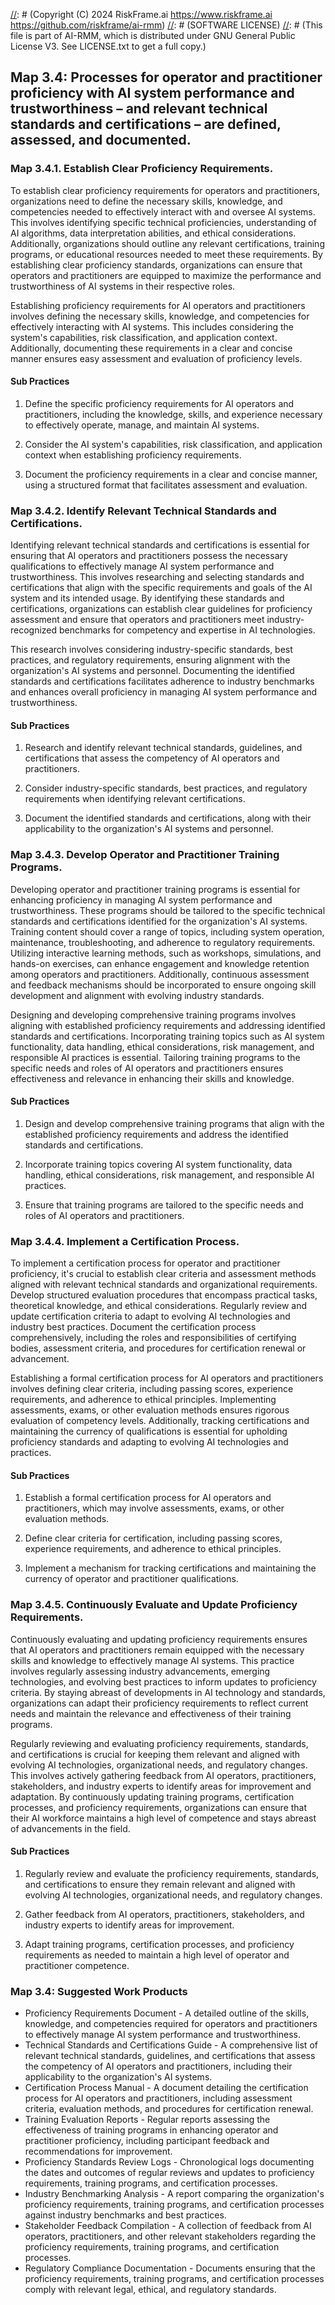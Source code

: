 [//]: # (COPYRIGHT)
[//]: # (RiskFrame.ai - AI Risk Management and Resilience Framework)
[//]: # (Copyright (C) 2024 RiskFrame.ai https://www.riskframe.ai https://github.com/riskframe/ai-rmm)
[//]: # (SOFTWARE LICENSE)
[//]: # (This file is part of AI-RMM, which is distributed under GNU General Public License V3. See LICENSE.txt to get a full copy.)
    
## Map 3.4: Processes for operator and practitioner proficiency with AI system performance and trustworthiness – and relevant technical standards and certifications – are defined, assessed, and documented.

### Map 3.4.1. Establish Clear Proficiency Requirements.

To establish clear proficiency requirements for operators and practitioners, organizations need to define the necessary skills, knowledge, and competencies needed to effectively interact with and oversee AI systems. This involves identifying specific technical proficiencies, understanding of AI algorithms, data interpretation abilities, and ethical considerations. Additionally, organizations should outline any relevant certifications, training programs, or educational resources needed to meet these requirements. By establishing clear proficiency standards, organizations can ensure that operators and practitioners are equipped to maximize the performance and trustworthiness of AI systems in their respective roles.

Establishing proficiency requirements for AI operators and practitioners involves defining the necessary skills, knowledge, and competencies for effectively interacting with AI systems. This includes considering the system's capabilities, risk classification, and application context. Additionally, documenting these requirements in a clear and concise manner ensures easy assessment and evaluation of proficiency levels.

#### Sub Practices

1. Define the specific proficiency requirements for AI operators and practitioners, including the knowledge, skills, and experience necessary to effectively operate, manage, and maintain AI systems.

2. Consider the AI system's capabilities, risk classification, and application context when establishing proficiency requirements.

3. Document the proficiency requirements in a clear and concise manner, using a structured format that facilitates assessment and evaluation.

### Map 3.4.2. Identify Relevant Technical Standards and Certifications.

Identifying relevant technical standards and certifications is essential for ensuring that AI operators and practitioners possess the necessary qualifications to effectively manage AI system performance and trustworthiness. This involves researching and selecting standards and certifications that align with the specific requirements and goals of the AI system and its intended usage. By identifying these standards and certifications, organizations can establish clear guidelines for proficiency assessment and ensure that operators and practitioners meet industry-recognized benchmarks for competency and expertise in AI technologies.

This research involves considering industry-specific standards, best practices, and regulatory requirements, ensuring alignment with the organization's AI systems and personnel. Documenting the identified standards and certifications facilitates adherence to industry benchmarks and enhances overall proficiency in managing AI system performance and trustworthiness.

#### Sub Practices

1. Research and identify relevant technical standards, guidelines, and certifications that assess the competency of AI operators and practitioners.

2. Consider industry-specific standards, best practices, and regulatory requirements when identifying relevant certifications.

3. Document the identified standards and certifications, along with their applicability to the organization's AI systems and personnel.

### Map 3.4.3. Develop Operator and Practitioner Training Programs.

Developing operator and practitioner training programs is essential for enhancing proficiency in managing AI system performance and trustworthiness. These programs should be tailored to the specific technical standards and certifications identified for the organization's AI systems. Training content should cover a range of topics, including system operation, maintenance, troubleshooting, and adherence to regulatory requirements. Utilizing interactive learning methods, such as workshops, simulations, and hands-on exercises, can enhance engagement and knowledge retention among operators and practitioners. Additionally, continuous assessment and feedback mechanisms should be incorporated to ensure ongoing skill development and alignment with evolving industry standards.

Designing and developing comprehensive training programs involves aligning with established proficiency requirements and addressing identified standards and certifications. Incorporating training topics such as AI system functionality, data handling, ethical considerations, risk management, and responsible AI practices is essential. Tailoring training programs to the specific needs and roles of AI operators and practitioners ensures effectiveness and relevance in enhancing their skills and knowledge.

#### Sub Practices

1. Design and develop comprehensive training programs that align with the established proficiency requirements and address the identified standards and certifications.

2. Incorporate training topics covering AI system functionality, data handling, ethical considerations, risk management, and responsible AI practices.

3. Ensure that training programs are tailored to the specific needs and roles of AI operators and practitioners.

### Map 3.4.4. Implement a Certification Process.

To implement a certification process for operator and practitioner proficiency, it's crucial to establish clear criteria and assessment methods aligned with relevant technical standards and organizational requirements. Develop structured evaluation procedures that encompass practical tasks, theoretical knowledge, and ethical considerations. Regularly review and update certification criteria to adapt to evolving AI technologies and industry best practices. Document the certification process comprehensively, including the roles and responsibilities of certifying bodies, assessment criteria, and procedures for certification renewal or advancement.

Establishing a formal certification process for AI operators and practitioners involves defining clear criteria, including passing scores, experience requirements, and adherence to ethical principles. Implementing assessments, exams, or other evaluation methods ensures rigorous evaluation of competency levels. Additionally, tracking certifications and maintaining the currency of qualifications is essential for upholding proficiency standards and adapting to evolving AI technologies and practices.

#### Sub Practices

1. Establish a formal certification process for AI operators and practitioners, which may involve assessments, exams, or other evaluation methods.

2. Define clear criteria for certification, including passing scores, experience requirements, and adherence to ethical principles.

3. Implement a mechanism for tracking certifications and maintaining the currency of operator and practitioner qualifications.

### Map 3.4.5. Continuously Evaluate and Update Proficiency Requirements.

Continuously evaluating and updating proficiency requirements ensures that AI operators and practitioners remain equipped with the necessary skills and knowledge to effectively manage AI systems. This practice involves regularly assessing industry advancements, emerging technologies, and evolving best practices to inform updates to proficiency criteria. By staying abreast of developments in AI technology and standards, organizations can adapt their proficiency requirements to reflect current needs and maintain the relevance and effectiveness of their training programs.

Regularly reviewing and evaluating proficiency requirements, standards, and certifications is crucial for keeping them relevant and aligned with evolving AI technologies, organizational needs, and regulatory changes. This involves actively gathering feedback from AI operators, practitioners, stakeholders, and industry experts to identify areas for improvement and adaptation. By continuously updating training programs, certification processes, and proficiency requirements, organizations can ensure that their AI workforce maintains a high level of competence and stays abreast of advancements in the field.

#### Sub Practices

1. Regularly review and evaluate the proficiency requirements, standards, and certifications to ensure they remain relevant and aligned with evolving AI technologies, organizational needs, and regulatory changes.

2. Gather feedback from AI operators, practitioners, stakeholders, and industry experts to identify areas for improvement.

3. Adapt training programs, certification processes, and proficiency requirements as needed to maintain a high level of operator and practitioner competence.

### Map 3.4: Suggested Work Products

* Proficiency Requirements Document - A detailed outline of the skills, knowledge, and competencies required for operators and practitioners to effectively manage AI system performance and trustworthiness.
* Technical Standards and Certifications Guide - A comprehensive list of relevant technical standards, guidelines, and certifications that assess the competency of AI operators and practitioners, including their applicability to the organization's AI systems.
* Certification Process Manual - A document detailing the certification process for AI operators and practitioners, including assessment criteria, evaluation methods, and procedures for certification renewal.
* Training Evaluation Reports - Regular reports assessing the effectiveness of training programs in enhancing operator and practitioner proficiency, including participant feedback and recommendations for improvement.
* Proficiency Standards Review Logs - Chronological logs documenting the dates and outcomes of regular reviews and updates to proficiency requirements, training programs, and certification processes.
* Industry Benchmarking Analysis - A report comparing the organization's proficiency requirements, training programs, and certification processes against industry benchmarks and best practices.
* Stakeholder Feedback Compilation - A collection of feedback from AI operators, practitioners, and other relevant stakeholders regarding the proficiency requirements, training programs, and certification processes.
* Regulatory Compliance Documentation - Documents ensuring that the proficiency requirements, training programs, and certification processes comply with relevant legal, ethical, and regulatory standards.
